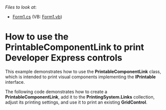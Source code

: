 <!-- default file list -->
*Files to look at*:

* [Form1.cs](./CS/Form1.cs) (VB: [Form1.vb](./VB/Form1.vb))
<!-- default file list end -->
# How to use the PrintableComponentLink to print Developer Express controls


<p>This example demonstrates how to use the <strong>PrintableComponentLink</strong> class, which is intended to print visual components implementing the <strong>IPrintable</strong> interface.</p><p>The following code demonstrates how to create a <strong>PrintableComponentLink</strong>, add it to the <strong>PrintingSystem.Links</strong> collection, adjust its printing settings, and use it to print an existing <strong>GridControl</strong>.</p>

<br/>


